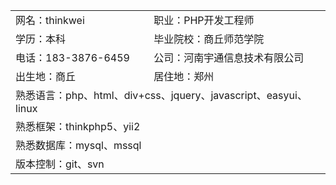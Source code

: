 <table>
<tr>
	<td>网名：thinkwei</td>             
	<td>职业：PHP开发工程师</td>
</tr>
<tr>
	<td>学历：本科</td>
	<td>毕业院校：商丘师范学院</td>
</tr>
<tr>
	<td>电话：183-3876-6459</td>        
	<td>公司：河南宇通信息技术有限公司</td>  
</tr>
<tr>
	<td>出生地：商丘</td>               
	<td>居住地：郑州</td>  
</tr>
<tr>
	<td colspan="2">熟悉语言：php、html、div+css、jquery、javascript、easyui、linux</td>
</tr>
<tr>
	<td colspan="2">熟悉框架：thinkphp5、yii2</td>
</tr>
<tr>
	<td colspan="2">熟悉数据库：mysql、mssql</td>
</tr>
<tr>
	<td colspan="2">版本控制：git、svn</td>
</tr>
</table>